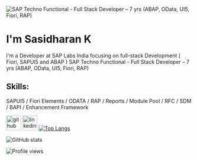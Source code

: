 ![SAP Techno Functional - Full Stack Developer – 7 yrs (ABAP, OData, UI5, Fiori, RAP)](https://arturssmirnovs.github.io/github-profile-readme-generator/images/banner.png)
# I'm Sasidharan K
   I'm a Developer at SAP Labs India focusing on full-stack Development ( Fiori, SAPUI5 and ABAP )
   SAP Techno Functional - Full Stack Developer – 7 yrs (ABAP, OData, UI5, Fiori, RAP)

## Skills: 
SAPUI5 / Fiori Elements / ODATA / RAP / Reports / Module Pool / RFC / SDM / BAPI / Enhancement Framework



[<img src='https://cdn.jsdelivr.net/npm/simple-icons@3.0.1/icons/github.svg' alt='github' height='40'>](https://github.com/Sasidharan18)  [<img src='https://cdn.jsdelivr.net/npm/simple-icons@3.0.1/icons/linkedin.svg' alt='linkedin' height='40'>](https://www.linkedin.com/in/http://www.linkedin.com/in/sasidharan-k-3537689a/)  [![Top Langs](https://github-readme-stats.vercel.app/api/top-langs/?username=Sasidharan18)](https://github.com/anuraghazra/github-readme-stats)

![GitHub stats](https://github-readme-stats.vercel.app/api?username=Sasidharan18&show_icons=true&count_private=true)  

![Profile views](https://gpvc.arturio.dev/Sasidharan18)  
